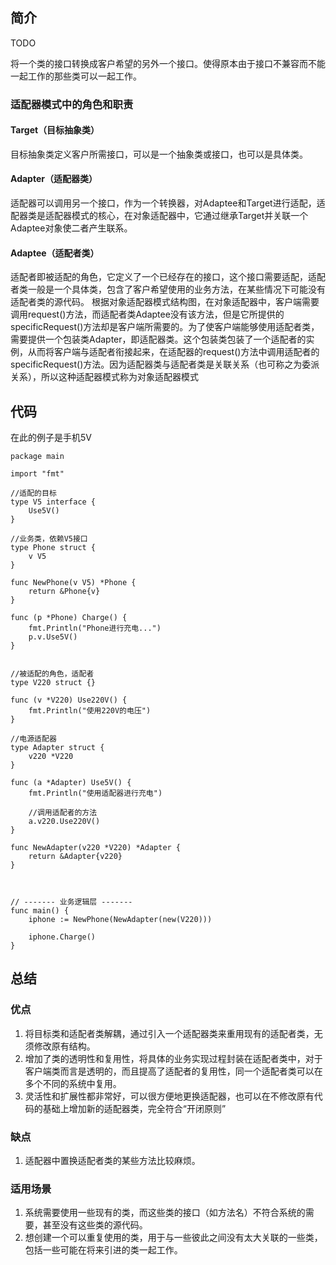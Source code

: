 #

## 简介

TODO

将一个类的接口转换成客户希望的另外一个接口。使得原本由于接口不兼容而不能一起工作的那些类可以一起工作。

### 适配器模式中的角色和职责

#### Target（目标抽象类）

目标抽象类定义客户所需接口，可以是一个抽象类或接口，也可以是具体类。

#### Adapter（适配器类）

适配器可以调用另一个接口，作为一个转换器，对Adaptee和Target进行适配，适配器类是适配器模式的核心，在对象适配器中，它通过继承Target并关联一个Adaptee对象使二者产生联系。

#### Adaptee（适配者类）

适配者即被适配的角色，它定义了一个已经存在的接口，这个接口需要适配，适配者类一般是一个具体类，包含了客户希望使用的业务方法，在某些情况下可能没有适配者类的源代码。
根据对象适配器模式结构图，在对象适配器中，客户端需要调用request()方法，而适配者类Adaptee没有该方法，但是它所提供的specificRequest()方法却是客户端所需要的。为了使客户端能够使用适配者类，需要提供一个包装类Adapter，即适配器类。这个包装类包装了一个适配者的实例，从而将客户端与适配者衔接起来，在适配器的request()方法中调用适配者的specificRequest()方法。因为适配器类与适配者类是关联关系（也可称之为委派关系），所以这种适配器模式称为对象适配器模式

## 代码

在此的例子是手机5V

```golang
package main

import "fmt"

//适配的目标
type V5 interface {
	Use5V()
}

//业务类，依赖V5接口
type Phone struct {
	v V5
}

func NewPhone(v V5) *Phone {
	return &Phone{v}
}

func (p *Phone) Charge() {
	fmt.Println("Phone进行充电...")
	p.v.Use5V()
}


//被适配的角色，适配者
type V220 struct {}

func (v *V220) Use220V() {
	fmt.Println("使用220V的电压")
}

//电源适配器
type Adapter struct {
	v220 *V220
}

func (a *Adapter) Use5V() {
	fmt.Println("使用适配器进行充电")

	//调用适配者的方法
	a.v220.Use220V()
}

func NewAdapter(v220 *V220) *Adapter {
	return &Adapter{v220}
}



// ------- 业务逻辑层 -------
func main() {
	iphone := NewPhone(NewAdapter(new(V220)))

	iphone.Charge()
}
```

## 总结

### 优点

1. 将目标类和适配者类解耦，通过引入一个适配器类来重用现有的适配者类，无须修改原有结构。
2. 增加了类的透明性和复用性，将具体的业务实现过程封装在适配者类中，对于客户端类而言是透明的，而且提高了适配者的复用性，同一个适配者类可以在多个不同的系统中复用。
3. 灵活性和扩展性都非常好，可以很方便地更换适配器，也可以在不修改原有代码的基础上增加新的适配器类，完全符合“开闭原则”

### 缺点

1. 适配器中置换适配者类的某些方法比较麻烦。

### 适用场景

1. 系统需要使用一些现有的类，而这些类的接口（如方法名）不符合系统的需要，甚至没有这些类的源代码。
2. 想创建一个可以重复使用的类，用于与一些彼此之间没有太大关联的一些类，包括一些可能在将来引进的类一起工作。
